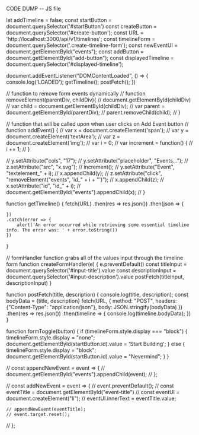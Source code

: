 CODE DUMP -- JS file



let addTimeline = false;
const startButton = document.querySelector('#startButton')
const createButton = document.querySelector('#create-button');
const URL = 'http://localhost:3000/api/v1/timelines';
const timelineForm = document.querySelector('.create-timeline-form');
const newEventUI = document.getElementById("events");
const addButton = document.getElementById("add-button");
const displayedTimeline = document.querySelector('#displayed-timeline');



document.addEventListener("DOMContentLoaded", () => {
    console.log('LOADED');
    getTimeline();
    postFetch();
})

// function to remove form events dynamically
// function removeElement(parentDiv, childDiv){
//    document.getElementById(childDiv) 
//        var child = document.getElementById(childDiv);
//        var parent = document.getElementById(parentDiv);
//        parent.removeChild(child);
//    }


// function that will be called upon when user clicks on Add Event button
// function addEvent() {
//     var x = document.createElement('span');
//     var y = document.createElement('textArea');
//     var z = document.createElement('img');
//     var i = 0;
//     var increment = function() {
//         i += 1;
//     }

//     y.setAttribute("cols", "17");
//     y.setAttribute("placeholder", "Events...");
//     z.setAttribute("src", "x.svg");
//     increment();
//     y.setAttribute("Event", "textelement_" + i);
//     x.appendChild(y);
//     z.setAttribute("click", "removeElement("events", 'id_" + i + "')");
//     x.appendChild(z);
//     x.setAttribute("id", "id_" + i);
//     document.getElementById("events").appendChild(x);
// }

function getTimeline() {
    fetch(URL)
    .then(res => res.json())
    .then(json => {
        
    })
    .catch(error => {
        alert('An error occurred while retrieving some essential timeline info. The error was: ' + error.toString())
    })
}
       

// formHandler function grabs all of the values input through the timeline form 
function createFormHandler(e) {
    e.preventDefault()
    const titleInput = document.querySelector('#input-title').value
    const descriptionInput = document.querySelector('#input-description').value
    postFetch(titleInput, descriptionInput)
}

function postFetch(title, description) {
    console.log(title, description);
    const bodyData = {title, description}
    fetch(URL, {
        method: "POST",
        headers: {"Content-Type": "application/json"},
        body: JSON.stringify(bodyData)
    })
    .then(res => res.json())
    .then(timeline => {
        console.log(timeline.bodyData);
    })
}

function formToggle(button) {
    if (timelineForm.style.display === "block") {
        timelineForm.style.display = "none";
        document.getElementById(startButton.id).value = 'Start Building';
    } else {
        timelineForm.style.display = "block";
        document.getElementById(startButton.id).value = "Nevermind";
    }
  }


// const appendNewEvent = event => {
//     document.getElementById("events").appendChild(event);
// };

// const addNewEvent = event => {
    // event.preventDefault();
    // const eventTitle = document.getElementById("event-title")
    // const eventUI = document.createElement("li");
    // eventUI.innerText = eventTitle.value;

    // appendNewEvent(eventTitle);
    // event.target.reset();
// };
